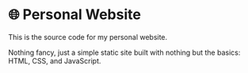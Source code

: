 # 🌐 Personal Website

This is the source code for my personal website.

Nothing fancy, just a simple static site built with nothing but the basics: HTML, CSS, and JavaScript.
